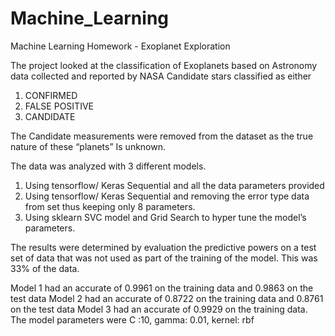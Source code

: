 # Machine_Learning
Machine Learning Homework - Exoplanet Exploration

The project looked at the classification of Exoplanets based on Astronomy	data collected and reported by NASA Candidate stars classified as either 

1. CONFIRMED
1. FALSE POSITIVE
1. CANDIDATE

The Candidate measurements were removed from the dataset as the true nature of these “planets”
Is unknown. 


The data was analyzed with 3 different models.
1. Using tensorflow/ Keras Sequential and all the data parameters provided
2.  Using tensorflow/ Keras Sequential and removing the error type data from set thus keeping only 8 parameters. 
3. Using sklearn SVC model and Grid Search to hyper tune the model’s parameters. 


The results were determined by evaluation the predictive powers on a test set of data that was not used as part of the training of the model. This was 33% of the data.

Model 1  had an accurate of 0.9961 on the training data and 0.9863 on the test data 
Model 2   had an accurate of 0.8722 on the training data and 0.8761 on the test data 
Model 3   had an accurate of 0.9929 on the training data. The model parameters were C :10, gamma: 0.01, kernel: rbf

